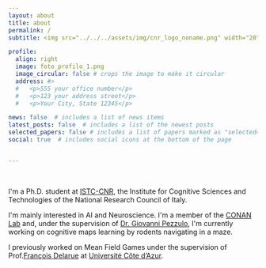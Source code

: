 ```yaml
---
layout: about
title: about
permalink: /
subtitle: <img src="../../../assets/img/cnr_logo_noname.png" width="20" alt="my alt text"/> <a href='https://www.istc.cnr.it/en'>  Institute for Cognitive Sciences and Technologies (CNR)</a> <br> <img src="../../../assets/img/polito_logo.jpg" width="22" alt="my alt text"/> <a href='https://www.polito.it/index.php?lang=en'>  Politecnico di Torino</a>

profile:
  align: right
  image: foto_profilo_1.png
  image_circular: false # crops the image to make it circular
  address: #>
  #   <p>555 your office number</p>
  #   <p>123 your address street</p>
  #   <p>Your City, State 12345</p>

news: false  # includes a list of news items
latest_posts: false  # includes a list of the newest posts
selected_papers: false # includes a list of papers marked as "selected={true}"
social: true  # includes social icons at the bottom of the page


---
```

<br>

I'm a Ph.D. student at [ISTC-CNR](https://www.istc.cnr.it/en), the Institute for Cognitive Sciences and Technologies of the National Research Council of Italy.

I'm mainly interested in AI and Neuroscience. I'm a member of the [CONAN Lab](https://www.istc.cnr.it/it/group/conan-0) and, under the supervision of [Dr. Giovanni Pezzulo](https://sites.google.com/site/giovannipezzulo/), I'm currently working on cognitive maps learning by rodents navigating in a maze. 

I previously worked on Mean Field Games under the supervision of Prof.[François Delarue](https://math.unice.fr/~delarue/) at [Université Côte d’Azur](https://univ-cotedazur.fr/).
